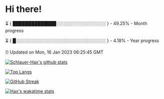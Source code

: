 # Hi there!

⏳ { ██████████████░░░░░░░░░░░░░░░░ } - 49.25% - Month progress

⏳ { █░░░░░░░░░░░░░░░░░░░░░░░░░░░░░ } - 4.18% - Year progress

⏰ Updated on Mon, 16 Jan 2023 06:25:45 GMT


[![Schlauer-Hax's github stats](https://github-readme-stats.vercel.app/api?username=Schlauer-Hax&show_icons=true&theme=dark&count_private=true)](https://github.com/Schlauer-Hax)


[![Top Langs](https://github-readme-stats.vercel.app/api/top-langs/?username=Schlauer-Hax&layout=compact&theme=dark)](https://github.com/Schlauer-Hax?tab=repositories)

[![GitHub Streak](https://streak-stats.demolab.com?user=Schlauer-Hax&theme=dark)](https://git.io/streak-stats)

[![Hax's wakatime stats](https://github-readme-stats.vercel.app/api/wakatime?username=Hax&theme=dark)](https://wakatime.com/@Hax)

